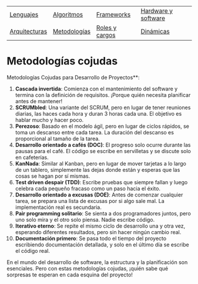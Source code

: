 <div align=center>

|||||
|-|-|-|-|
[Lenguajes](lenguajeProgramacionCojudos.md)|[Algoritmos](algoritmosCojudos.md)|[Frameworks](frameworksCojudos.md)|[Hardware y software](hardwareSoftwareCojudo.md)
|[Arquitecturas](arquitecturasCojudas.md)|[Metodologías](metodologiasCojudas.md)|[Roles y cargos](rolesCojudos.md)|[Dinámicas](dinamicasCojudas.md)|[Actitudes motivacionales](actitudesMotivacionalesCojudas.md)|

</div>

# Metodologías cojudas

Metodologías Cojudas para Desarrollo de Proyectos**:

1. **Cascada invertida**: Comienza con el mantenimiento del software y termina con la definición de requisitos. ¡Porque quién necesita planificar antes de mantener!
1. **SCRUMbled**: Una variante del SCRUM, pero en lugar de tener reuniones diarias, las haces cada hora y duran 3 horas cada una. El objetivo es hablar mucho y hacer poco.
1. **Perezoso**: Basado en el modelo ágil, pero en lugar de ciclos rápidos, se toma un descanso entre cada tarea. La duración del descanso es proporcional al tamaño de la tarea.
1. **Desarrollo orientado a cafés (DOC)**: El progreso solo ocurre durante las pausas para el café. El código se escribe en servilletas y se discute solo en cafeterías.
1. **KanNada**: Similar al Kanban, pero en lugar de mover tarjetas a lo largo de un tablero, simplemente las dejas donde están y esperas que las cosas se hagan por sí mismas.
1. **Test driven despair (TDD)**: Escribe pruebas que siempre fallan y luego celebra cada pequeño fracaso como un paso hacia el éxito.
1. **Desarrollo orientado a excusas (DOE)**: Antes de comenzar cualquier tarea, se prepara una lista de excusas por si algo sale mal. La implementación real es secundaria.
1. **Pair programming solitario**: Se sienta a dos programadores juntos, pero uno solo mira y el otro solo piensa. Nadie escribe código.
1. **Iterativo eterno**: Se repite el mismo ciclo de desarrollo una y otra vez, esperando diferentes resultados, pero sin hacer ningún cambio real.
1. **Documentación primero**: Se pasa todo el tiempo del proyecto escribiendo documentación detallada, y solo en el último día se escribe el código real.

En el mundo del desarrollo de software, la estructura y la planificación son esenciales. Pero con estas metodologías cojudas, ¡quién sabe qué sorpresas te esperan en cada esquina del proyecto!
